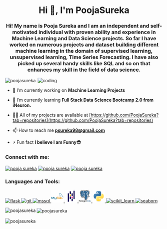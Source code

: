 <h1 align="center">Hi 👋, I'm PoojaSureka</h1>
<h3 align="center">Hi! My name is Pooja Sureka and I am an independent and self-motivated individual with proven ability and experience in Machine Learning and Data Science projects. So far I have worked on numerous projects and dataset building different machine learning in the domain of supervised learning, unsupervised learning, Time Series Forecasting. I have also picked up several handy skills like SQL and so on that enhances my skill in the field of data science.</h3>


<img align="right" alt="coding" width="400" src="https://mir-s3-cdn-cf.behance.net/project_modules/disp/601014116770475.6068beff4640a.gif">

<p align="left"> <img src="https://komarev.com/ghpvc/?username=poojasureka&label=Profile%20views&color=0e75b6&style=flat" alt="poojasureka" /> </p>

- 🔭 I’m currently working on **Machine Learning Projects**

- 🌱 I’m currently learning **Full Stack Data Science Bootcamp 2.0 from iNeuron.**

- 👨‍💻 All of my projects are available at [https://github.com/PoojaSureka?tab=repositories](https://github.com/PoojaSureka?tab=repositories)

- 📫 How to reach me **psureka98@gmail.com**

- ⚡ Fun fact **I believe I am Funny😎**

<h3 align="left">Connect with me:</h3>
<p align="left">
<a href="https://www.linkedin.com/in/pooja-sureka-70485821a/" target="blank"><img align="center" src="https://raw.githubusercontent.com/rahuldkjain/github-profile-readme-generator/master/src/images/icons/Social/linked-in-alt.svg" alt="pooja sureka" height="30" width="40" /></a>
<a href="https://www.kaggle.com/poojasureka" target="blank"><img align="center" src="https://raw.githubusercontent.com/rahuldkjain/github-profile-readme-generator/master/src/images/icons/Social/kaggle.svg" alt="pooja sureka" height="30" width="40" /></a>
<a href="https://www.instagram.com/psureka26/" target="blank"><img align="center" src="https://raw.githubusercontent.com/rahuldkjain/github-profile-readme-generator/master/src/images/icons/Social/instagram.svg" alt="pooja sureka" height="30" width="40" /></a>
</p>

<h3 align="left">Languages and Tools:</h3>
<p align="left"> <a href="https://flask.palletsprojects.com/" target="_blank" rel="noreferrer"> <img src="https://www.vectorlogo.zone/logos/pocoo_flask/pocoo_flask-icon.svg" alt="flask" width="40" height="40"/> </a> <a href="https://git-scm.com/" target="_blank" rel="noreferrer"> <img src="https://www.vectorlogo.zone/logos/git-scm/git-scm-icon.svg" alt="git" width="40" height="40"/> </a> <a href="https://www.microsoft.com/en-us/sql-server" target="_blank" rel="noreferrer"> <img src="https://www.svgrepo.com/show/303229/microsoft-sql-server-logo.svg" alt="mssql" width="40" height="40"/> </a> <a href="https://www.mysql.com/" target="_blank" rel="noreferrer"> <img src="https://raw.githubusercontent.com/devicons/devicon/master/icons/mysql/mysql-original-wordmark.svg" alt="mysql" width="40" height="40"/> </a> <a href="https://pandas.pydata.org/" target="_blank" rel="noreferrer"> <img src="https://raw.githubusercontent.com/devicons/devicon/2ae2a900d2f041da66e950e4d48052658d850630/icons/pandas/pandas-original.svg" alt="pandas" width="40" height="40"/> </a> <a href="https://www.postgresql.org" target="_blank" rel="noreferrer"> <img src="https://raw.githubusercontent.com/devicons/devicon/master/icons/postgresql/postgresql-original-wordmark.svg" alt="postgresql" width="40" height="40"/> </a> <a href="https://www.python.org" target="_blank" rel="noreferrer"> <img src="https://raw.githubusercontent.com/devicons/devicon/master/icons/python/python-original.svg" alt="python" width="40" height="40"/> </a> <a href="https://scikit-learn.org/" target="_blank" rel="noreferrer"> <img src="https://upload.wikimedia.org/wikipedia/commons/0/05/Scikit_learn_logo_small.svg" alt="scikit_learn" width="40" height="40"/> </a> <a href="https://seaborn.pydata.org/" target="_blank" rel="noreferrer"> <img src="https://seaborn.pydata.org/_images/logo-mark-lightbg.svg" alt="seaborn" width="40" height="40"/> </a> </p>

<p><img align="left" src="https://github-readme-stats.vercel.app/api/top-langs?username=poojasureka&show_icons=true&locale=en&layout=compact" alt="poojasureka" /></p>

<p>&nbsp;<img align="center" src="https://github-readme-stats.vercel.app/api?username=poojasureka&show_icons=true&locale=en" alt="poojasureka" /></p>

<p><img align="center" src="https://github-readme-streak-stats.herokuapp.com/?user=poojasureka&" alt="poojasureka" /></p>
